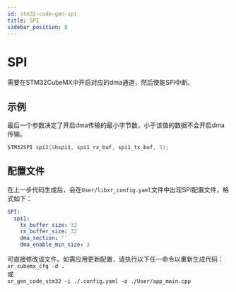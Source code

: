```yaml
---
id: stm32-code-gen-spi
title: SPI
sidebar_position: 8
---
```


# SPI

需要在STM32CubeMX中开启对应的dma通道，然后使能SPI中断。

## 示例

最后一个参数决定了开启dma传输的最小字节数，小于该值的数据不会开启dma传输。

```cpp
STM32SPI spi1(&hspi1, spi1_rx_buf, spi1_tx_buf, 3);
```

## 配置文件

在上一步代码生成后，会在`User/libxr_config.yaml`文件中出现SPI配置文件，格式如下：

```yaml
SPI:
  spi1:
    tx_buffer_size: 32
    rx_buffer_size: 32
    dma_section: ''
    dma_enable_min_size: 3
```

可直接修改该文件。如需应用更新配置，请执行以下任一命令以重新生成代码：  
`xr_cubemx_cfg -d .`  
或  
`xr_gen_code_stm32 -i ./.config.yaml -o ./User/app_main.cpp`